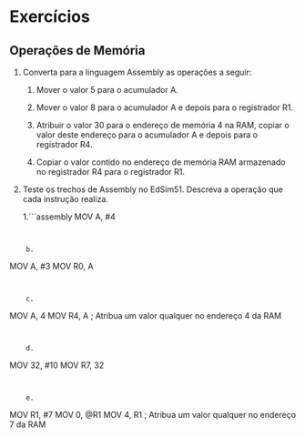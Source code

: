 # Exercícios
## Operações de Memória

1. Converta para a linguagem Assembly as operações a seguir:
    1. Mover o valor 5 para o acumulador A.
    
    2. Mover o valor 8 para o acumulador A e depois para o registrador R1.
    
    3. Atribuir o valor 30 para o endereço de memória 4 na RAM, copiar o valor deste endereço para o acumulador A e depois para o registrador R4.
    
    4. Copiar o valor contido no endereço de memória RAM armazenado no registrador R4 para o registrador R1.

2. Teste os trechos de Assembly no EdSim51. Descreva a operação que cada instrução realiza.

    1.```assembly
MOV A, #4
```


    b.
```
MOV A, #3
MOV R0, A
```


    c.
```
MOV A, 4
MOV R4, A
; Atribua um valor qualquer no endereço 4 da RAM
```


    d.
```
MOV 32, #10
MOV R7, 32
```


    e.
```
MOV R1, #7
MOV 0, @R1
MOV 4, R1
; Atribua um valor qualquer no endereço 7 da RAM
```